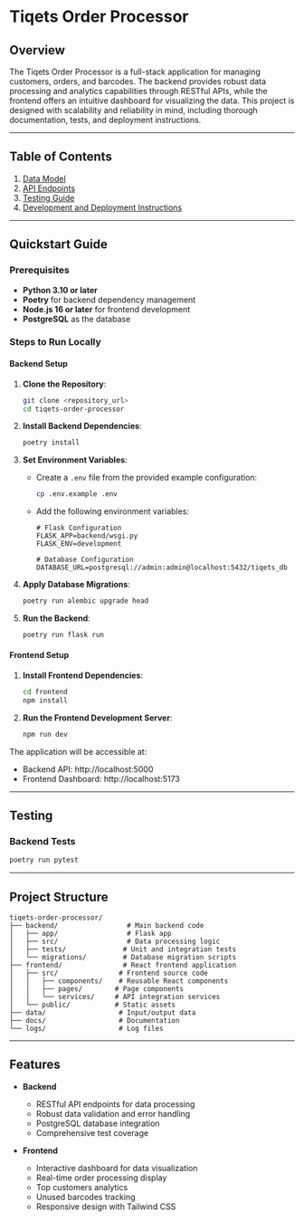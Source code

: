 # Tiqets Order Processor

## Overview
The Tiqets Order Processor is a full-stack application for managing customers, orders, and barcodes. The backend provides robust data processing and analytics capabilities through RESTful APIs, while the frontend offers an intuitive dashboard for visualizing the data. This project is designed with scalability and reliability in mind, including thorough documentation, tests, and deployment instructions.

---

## Table of Contents
1. [Data Model](docs/data_model/README.md)
2. [API Endpoints](docs/api_endpoints.md)
3. [Testing Guide](docs/testing_guide.md)
4. [Development and Deployment Instructions](docs/dev_and_deployment.md)

---

## Quickstart Guide

### Prerequisites
- **Python 3.10 or later**
- **Poetry** for backend dependency management
- **Node.js 16 or later** for frontend development
- **PostgreSQL** as the database

### Steps to Run Locally

#### Backend Setup
1. **Clone the Repository**:
   ```bash
   git clone <repository_url>
   cd tiqets-order-processor
   ```

2. **Install Backend Dependencies**:
   ```bash
   poetry install
   ```

3. **Set Environment Variables**:
   - Create a `.env` file from the provided example configuration:
     ```bash
     cp .env.example .env
     ```
   - Add the following environment variables:
     ```env
     # Flask Configuration
     FLASK_APP=backend/wsgi.py
     FLASK_ENV=development

     # Database Configuration
     DATABASE_URL=postgresql://admin:admin@localhost:5432/tiqets_db
     ```

4. **Apply Database Migrations**:
   ```bash
   poetry run alembic upgrade head
   ```

5. **Run the Backend**:
   ```bash
   poetry run flask run
   ```

#### Frontend Setup
1. **Install Frontend Dependencies**:
   ```bash
   cd frontend
   npm install
   ```

2. **Run the Frontend Development Server**:
   ```bash
   npm run dev
   ```

The application will be accessible at:
- Backend API: http://localhost:5000
- Frontend Dashboard: http://localhost:5173

---

## Testing
### Backend Tests
```bash
poetry run pytest
```

---

## Project Structure
```
tiqets-order-processor/
├── backend/                 # Main backend code
│   ├── app/                 # Flask app
│   ├── src/                 # Data processing logic
│   ├── tests/              # Unit and integration tests
│   └── migrations/         # Database migration scripts
├── frontend/               # React frontend application
│   ├── src/               # Frontend source code
│   │   ├── components/    # Reusable React components
│   │   ├── pages/        # Page components
│   │   └── services/     # API integration services
│   └── public/           # Static assets
├── data/                  # Input/output data
├── docs/                  # Documentation
└── logs/                  # Log files
```

---

## Features
- **Backend**
  - RESTful API endpoints for data processing
  - Robust data validation and error handling
  - PostgreSQL database integration
  - Comprehensive test coverage

- **Frontend**
  - Interactive dashboard for data visualization
  - Real-time order processing display
  - Top customers analytics
  - Unused barcodes tracking
  - Responsive design with Tailwind CSS